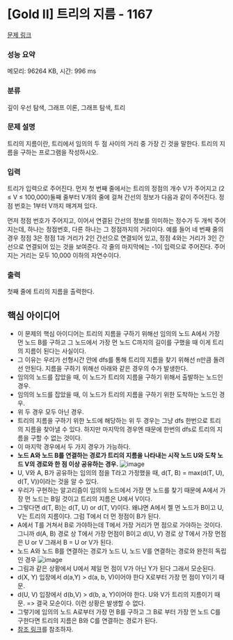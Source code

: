 # [Gold II] 트리의 지름 - 1167 

[문제 링크](https://www.acmicpc.net/problem/1167) 

### 성능 요약

메모리: 96264 KB, 시간: 996 ms

### 분류

깊이 우선 탐색, 그래프 이론, 그래프 탐색, 트리

### 문제 설명

<p>트리의 지름이란, 트리에서 임의의 두 점 사이의 거리 중 가장 긴 것을 말한다. 트리의 지름을 구하는 프로그램을 작성하시오.</p>

### 입력 

 <p>트리가 입력으로 주어진다. 먼저 첫 번째 줄에서는 트리의 정점의 개수 V가 주어지고 (2 ≤ V ≤ 100,000)둘째 줄부터 V개의 줄에 걸쳐 간선의 정보가 다음과 같이 주어진다. 정점 번호는 1부터 V까지 매겨져 있다.</p>

<p>먼저 정점 번호가 주어지고, 이어서 연결된 간선의 정보를 의미하는 정수가 두 개씩 주어지는데, 하나는 정점번호, 다른 하나는 그 정점까지의 거리이다. 예를 들어 네 번째 줄의 경우 정점 3은 정점 1과 거리가 2인 간선으로 연결되어 있고, 정점 4와는 거리가 3인 간선으로 연결되어 있는 것을 보여준다. 각 줄의 마지막에는 -1이 입력으로 주어진다. 주어지는 거리는 모두 10,000 이하의 자연수이다.</p>

### 출력 

 <p>첫째 줄에 트리의 지름을 출력한다.</p>

## 핵심 아이디어
- 이 문제의 핵심 아이디어는 트리의 지름을 구하기 위해선 임의의 노드 A에서 가장 먼 노드 B를 구하고 그 노드에서 가장 먼 노드 C까지의 길이를 구했을 때 이게 트리의 지름이 된다는 사실이다.
- 그 이유는 우리가 선형시간 안에 dfs를 통해 트리의 지름을 찾기 위해선 n만큼 돌려선 안된다. 지름을 구하기 위해선 아래와 같은 경우의 수가 발생한다.
 - 임의의 노드를 잡았을 때, 이 노드가 트리의 지름을 구하기 위해서 출발하는 노드인 경우.
 - 임의의 노드를 잡았을 때, 이 노드가 트리의 지름을 구하기 위한 도착하는 노드인 경우.
 - 위 두 경우 모두 아닌 경우.
- 트리의 지름을 구하기 위한 노드에 해당하는 위 두 경우는 그냥 dfs 한번으로 트리의 지름을 찾아낼 수 있다. 하지만 마지막의 경우엔 때문에 한번의 dfs로 트리의 지름을 구할 수 없는 것이다.
- 이 마지막 경우에서 두 가지 경우가 가능하다.
 - __노드 A와 노드 B를 연결하는 경로가 트리의 지름을 나타내는 시작 노드 U와 도착 노드 V의 경로와 한 점 이상 공유하는 경우.__
  ![image](https://user-images.githubusercontent.com/78334910/236126104-5d22f0fb-1d34-4d02-9296-39fa53356488.png)
  - U, V와 A, B가 공유하는 임의의 점을 T라고 가정했을 때, d(T, B) = max(d(T, U), d(T, V))이라는 것을 알 수 있다.
  - 우리가 구현하는 알고리즘이 임의의 노드에서 가장 먼 노드를 찾기 때문에 A에서 가장 먼 노드는 B일 것이고 트리의 지름은 U에서 V이다.
  - 그렇다면 d(T, B)는 d(T, U) or d(T, V)이다. 왜냐면 A에서 젤 먼 노드가 B이고 U, V는 트리의 지름이다. 그럼 T에서 더 먼 정점이 B가 된다.
  - A에서 T를 거쳐서 B로 가야하는데 T에서 가장 거리가 먼 점으로 가야하는 것이다. 그니까 d(A, B) 경로 상 T에서 가장 먼점이 B이고 d(U, V) 경로 상 T에서 가장 먼점은 U or V 그래서 B = U or V가 된다.
 - 노드 A와 노드 B를 연결하는 경로가 노드 U, 노드 V를 연결하는 경로와 완전히 독립인 경우
  ![image](https://user-images.githubusercontent.com/78334910/236127570-8977d03d-1bad-418b-a9fa-ceea7b8844b5.png)
  - 그림과 같은 상황에서 U에서 제일 먼 점이 V가 아닌 Y가 된다 그래서 모순된다.
  - d(X, Y) 입장에서 d(a,Y) > d(a, b, V)이어야 한다 X로부터 가장 먼 점이 Y이기 때문.
  - d(U, V) 입장에서 d(b,V) > d(b, a, Y)이어야 한다. U와 V가 트리의 지름이기 때문.
  => 결국 모순이다. 이런 상황은 발생할 수 없다.
- 그렇기에 임의의 노드 A로부터 가장 먼 B를 구하고 그 B로 부터 가장 먼 노드 C를 구한다면 트리의 지름은 B와 C를 연결하는 경로가 된다.
- [참조 링크](https://velog.io/@zioo/%ED%8A%B8%EB%A6%AC%EC%9D%98-%EC%A7%80%EB%A6%84-%EA%B5%AC%ED%95%98%EA%B8%B0)를 참조하자.

